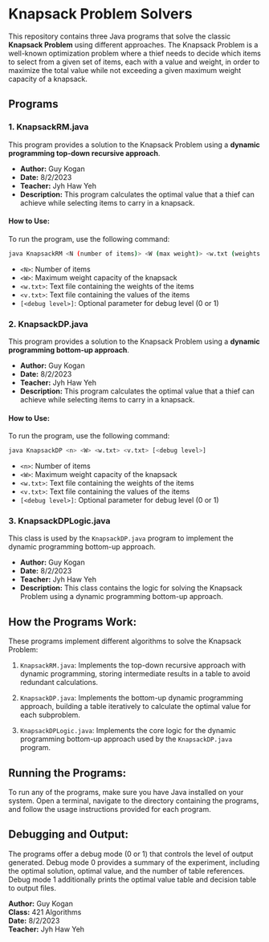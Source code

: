 # Knapsack Problem Solvers

This repository contains three Java programs that solve the classic **Knapsack Problem** using different approaches. The Knapsack Problem is a well-known optimization problem where a thief needs to decide which items to select from a given set of items, each with a value and weight, in order to maximize the total value while not exceeding a given maximum weight capacity of a knapsack.

## Programs

### 1. **KnapsackRM.java**

This program provides a solution to the Knapsack Problem using a **dynamic programming top-down recursive approach**.

- **Author:** Guy Kogan
- **Date:** 8/2/2023
- **Teacher:** Jyh Haw Yeh
- **Description:** This program calculates the optimal value that a thief can achieve while selecting items to carry in a knapsack.

#### How to Use:

To run the program, use the following command:

```bash
java KnapsackRM <N (number of items)> <W (max weight)> <w.txt (weights text file)> <v.txt (values text file)> [<debug level>]
```

- `<N>`: Number of items
- `<W>`: Maximum weight capacity of the knapsack
- `<w.txt>`: Text file containing the weights of the items
- `<v.txt>`: Text file containing the values of the items
- `[<debug level>]`: Optional parameter for debug level (0 or 1)

### 2. **KnapsackDP.java**

This program provides a solution to the Knapsack Problem using a **dynamic programming bottom-up approach**.

- **Author:** Guy Kogan
- **Date:** 8/2/2023
- **Teacher:** Jyh Haw Yeh
- **Description:** This program calculates the optimal value that a thief can achieve while selecting items to carry in a knapsack.

#### How to Use:

To run the program, use the following command:

```bash
java KnapsackDP <n> <W> <w.txt> <v.txt> [<debug level>]
```

- `<n>`: Number of items
- `<W>`: Maximum weight capacity of the knapsack
- `<w.txt>`: Text file containing the weights of the items
- `<v.txt>`: Text file containing the values of the items
- `[<debug level>]`: Optional parameter for debug level (0 or 1)

### 3. **KnapsackDPLogic.java**

This class is used by the `KnapsackDP.java` program to implement the dynamic programming bottom-up approach.

- **Author:** Guy Kogan
- **Date:** 8/2/2023
- **Teacher:** Jyh Haw Yeh
- **Description:** This class contains the logic for solving the Knapsack Problem using a dynamic programming bottom-up approach.

## How the Programs Work:

These programs implement different algorithms to solve the Knapsack Problem:

1. `KnapsackRM.java`: Implements the top-down recursive approach with dynamic programming, storing intermediate results in a table to avoid redundant calculations.

2. `KnapsackDP.java`: Implements the bottom-up dynamic programming approach, building a table iteratively to calculate the optimal value for each subproblem.

3. `KnapsackDPLogic.java`: Implements the core logic for the dynamic programming bottom-up approach used by the `KnapsackDP.java` program.

## Running the Programs:

To run any of the programs, make sure you have Java installed on your system. Open a terminal, navigate to the directory containing the programs, and follow the usage instructions provided for each program.

## Debugging and Output:

The programs offer a debug mode (0 or 1) that controls the level of output generated. Debug mode 0 provides a summary of the experiment, including the optimal solution, optimal value, and the number of table references. Debug mode 1 additionally prints the optimal value table and decision table to output files.

**Author:** Guy Kogan  
**Class:** 421 Algorithms  
**Date:** 8/2/2023  
**Teacher:** Jyh Haw Yeh
